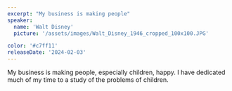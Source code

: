 ```yaml
---
excerpt: "My business is making people"
speaker:
  name: 'Walt Disney'
  picture: '/assets/images/Walt_Disney_1946_cropped_100x100.JPG'

color: '#c7ff11'
releaseDate: '2024-02-03'
---
```

My business is making people, especially children, happy. I have dedicated much of my time to a study of the problems of children.
